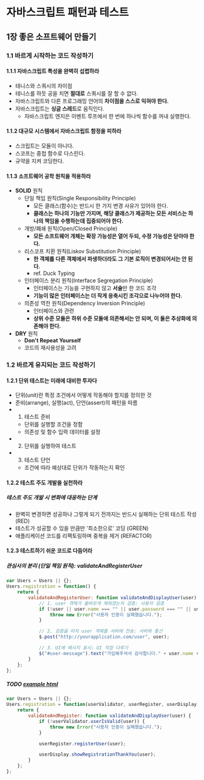 # 자바스크립트 패턴과 테스트

## 1장 좋은 소프트웨어 만들기

### 1.1 바르게 시작하는 코드 작성하기

#### 1.1.1 자바스크립트 특성을 완벽히 섭렵하라

+ 테니스와 스쿼시의 차이점
+ 테니스를 하듯 공을 치면 **절대로** 스쿼시를 잘 할 수 없다.
+ 자바스크립트와 다른 프로그래밍 언어의 **차이점을 스스로 익혀야 한다.**
+ 자바스크립트는 **싱글 스레드**로 움직인다.
  + 자바스크립트 엔지은 이벤트 루프에서 한 번에 하나씩 함수를 꺼내 실행한다.
#### 1.1.2 대규모 시스템에서 자바스크립트 함정을 피하라

+ 스크립트는 모듈이 아니다.
+ 스코프는 중첩 함수로 다스린다.
+ 규약을 지켜 코딩한다.

#### 1.1.3 소프트웨어 공학 원칙을 적용하라

+ **SOLID** 원칙
  + 단일 책임 원칙(Single Responsibility Principle)
    + 모든 클래스(함수)는 반드시 한 가지 변경 사유가 있어야 한다.
    + **클래스는 하나의 기능만 가지며, 해당 클래스가 제공하는 모든 서비스는 하나의 책임을 수행하는데 집중되어야 한다.**
  + 개방/폐쇄 원칙(Open/Closed Principle)
    + **모든 소프트웨어 개체는 확장 가능성은 열어 두되, 수정 가능성은 닫아야 한다.**
  + 리스코프 치환 원칙(Liskov Substitution Principle)
    + **한 객체를 다른 객체에서 파생하더라도 그 기본 로직이 변경되어서는 안 된다.**
    + ref. Duck Typing
  + 인터페이스 분리 원칙(Interface Segregation Principle)
    + 인터페이스는 기능을 구현하지 않고 **서술**만 한 코드 조각
    + **기능이 많은 인터페이스는 더 작게 응축시킨 조각으로 나누어야 한다.**
  + 의존성 역전 원칙(Dependency Inversion Principle)
    + 인터페이스와 관련
    + **상위 수준 모듈은 하위 수준 모듈에 의존해서는 안 되며, 이 둘은 추상화에 의존해야 한다.**
+ **DRY** 원칙
  + **Don't Repeat Yourself**
  + 코드의 재사용성을 고려

### 1.2 바르게 유지되는 코드 작성하기

#### 1.2.1 단위 테스트는 미래에 대비한 투자다

+ 단위(unit)란 특정 조건에서 어떻게 작동해야 할지를 정의한 것
+ 준비(arrange), 실행(act), 단언(assert)의 패턴을 따름
+ 1. 테스트 준비
  + 단위를 실행할 조건을 정함
  + 의존성 및 함수 입력 데이터를 설정
+ 2. 단위를 실행하여 테스트
+ 3. 테스트 단언
  + 조건에 따라 예상대로 단위가 작동하는지 확인

#### 1.2.2 테스트 주도 개발을 실천하라
##### 테스트 주도 개발 시 변화에 대응하는 단계

+ 완벽히 변경하면 성공하나 그렇게 되기 전까지는 반드시 실패하는 단위 테스트 작성 (RED)
+ 테스트가 성공할 수 있을 만큼만 '최소한으로' 코딩 (GREEN)
+ 애플리케이션 코드를 리팩토링하며 중복을 제거 (REFACTOR)

#### 1.2.3 테스트하기 쉬운 코드로 다듬어라

##### 관심사의 분리 (단일 책임 원칙): validateAndRegisterUser

```javascript
var Users = Users || {};
Users.registration = function() {
    return {
        validateAndRegisterUser: function validateAndDisplayUser(user) {
            // 1. user 객체가 올바르게 채워졌는지 검증: 사용자 검증
            if (!user || user.name === "" || user.password === "" || user.password.length < 6) {
                throw new Error("사용자 인증이 실패했습니다.");
            }

            // 2. 검증을 마치 user 객체를 서버에 전송: 서버와 통신
            $.post("http://yourapplication.com/user", user);

            // 3. UI에 메시지 표시: UI 직접 다루기
            $("#user-message").text("가입해주셔서 감사합니다." + user.name + "님");
        }
    };
};
```

##### TODO [example html](https://github.com/eddie-yim/reliablejs/blob/master/sources/chapter_01/user_registration.html)

```javascript
var Users = Users || {};
Users.registration = function(userValidator, userRegister, userDisplay) {
    return {
        validateAndRegister: function validateAndDisplayUser(user) {
            if (!userValidator.userIsValid(user)) {
                throw new Error("사용자 인증이 실패했습니다.");
            }

            userRegister.registerUser(user);

            userDisplay.showRegistrationThankYou(user);
        }
    };
};
```
